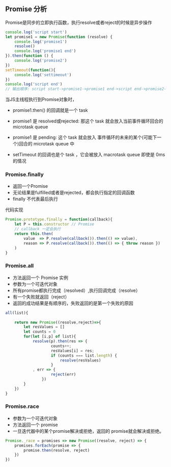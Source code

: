 ## Promise 分析


Promise是同步的立即执行函数，执行resolve或者reject的时候是异步操作
```js
console.log('script start')
let promise1 = new Promise(function (resolve) {
    console.log('promise1')
    resolve()
    console.log('promise1 end')
}).then(function () {
    console.log('promise2')
})
setTimeout(function(){
    console.log('settimeout')
})
console.log('script end')
// 输出顺序: script start->promise1->promise1 end->script end->promise2->settimeout
```

当JS主线程执行到Promise对象时，

- promise1.then() 的回调就是一个 task

- promise1 是 resolved或rejected: 那这个 task 就会放入当前事件循环回合的 microtask queue

- promise1 是 pending: 这个 task 就会放入 事件循环的未来的某个(可能下一个)回合的 microtask queue 中

- setTimeout 的回调也是个 task ，它会被放入 macrotask queue 即使是 0ms 的情况


### Promise.finally 

- 返回一个Promise
- 无论结果是fulfilled或者是rejected，都会执行指定的回调函数
- finally 不代表最后执行

代码实现

```js
Promise.prototype.finally = function(callback){
    let P = this.constructor // Promise
    // callback 一定会执行
    return this.then(
        value  => P.resolve(callback()).then(() => value),
        reason => P.resolve(callback()).then(() => { throw reason })
    )
}

```

### Promise.all

- 方法返回一个 Promise 实例
- 参数为一个可迭代对象
- 所有promise都执行完成（resolved）,执行回调完成（resolve）
- 有一个失败就返回（reject）
- 返回的成功结果是有顺序的，失败返回的是第一个失败的原因

```js
all(list){
   
    return new Promise((resolve,reject)=>{
        let resValues = []
        let counts = 0
        for(let [i,p] of list){
            resolve(p).then(res => {
                    counts++;
                    resValues[i] = res;
                    if (counts === list.length) {
                        resolve(resValues)
                    }
            , err => {
                    reject(err)
                })
        }
    })
}

```

### Promise.race

- 参数为一个可迭代对象
- 方法返回一个 promise
- 一旦迭代器中的某个promise解决或拒绝，返回的 promise就会解决或拒绝。

```js
Promise._race = promises => new Promise((resolve, reject) => {
	promises.forEach(promise => {
		promise.then(resolve, reject)
	})
})

```
